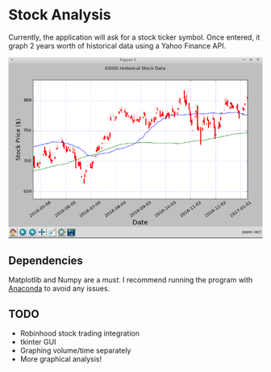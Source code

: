 # Stock Analysis
Currently, the application will ask for a stock ticker symbol. Once entered, it graph 2 years worth of historical data using a Yahoo Finance API.

![](/screenshot.png)

## Dependencies
Matplotlib and Numpy are a _must_. I recommend running the program with [Anaconda](https://www.continuum.io/downloads) to avoid any issues.

## TODO
- Robinhood stock trading integration
- tkinter GUI
- Graphing volume/time separately
- More graphical analysis!
